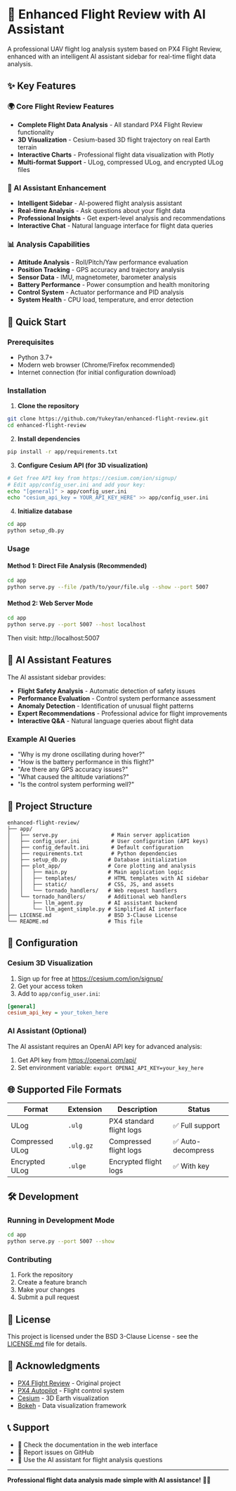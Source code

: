 # 🚁 Enhanced Flight Review with AI Assistant

A professional UAV flight log analysis system based on PX4 Flight Review, enhanced with an intelligent AI assistant sidebar for real-time flight data analysis.

## ✨ Key Features

### 🌍 Core Flight Review Features
- **Complete Flight Data Analysis** - All standard PX4 Flight Review functionality
- **3D Visualization** - Cesium-based 3D flight trajectory on real Earth terrain
- **Interactive Charts** - Professional flight data visualization with Plotly
- **Multi-format Support** - ULog, compressed ULog, and encrypted ULog files

### 🤖 AI Assistant Enhancement
- **Intelligent Sidebar** - AI-powered flight analysis assistant
- **Real-time Analysis** - Ask questions about your flight data
- **Professional Insights** - Get expert-level analysis and recommendations
- **Interactive Chat** - Natural language interface for flight data queries

### 📊 Analysis Capabilities
- **Attitude Analysis** - Roll/Pitch/Yaw performance evaluation
- **Position Tracking** - GPS accuracy and trajectory analysis  
- **Sensor Data** - IMU, magnetometer, barometer analysis
- **Battery Performance** - Power consumption and health monitoring
- **Control System** - Actuator performance and PID analysis
- **System Health** - CPU load, temperature, and error detection

## 🚀 Quick Start

### Prerequisites
- Python 3.7+
- Modern web browser (Chrome/Firefox recommended)
- Internet connection (for initial configuration download)

### Installation

1. **Clone the repository**
```bash
git clone https://github.com/YukeyYan/enhanced-flight-review.git
cd enhanced-flight-review
```

2. **Install dependencies**
```bash
pip install -r app/requirements.txt
```

3. **Configure Cesium API (for 3D visualization)**
```bash
# Get free API key from https://cesium.com/ion/signup/
# Edit app/config_user.ini and add your key:
echo "[general]" > app/config_user.ini
echo "cesium_api_key = YOUR_API_KEY_HERE" >> app/config_user.ini
```

4. **Initialize database**
```bash
cd app
python setup_db.py
```

### Usage

#### Method 1: Direct File Analysis (Recommended)
```bash
cd app
python serve.py --file /path/to/your/file.ulg --show --port 5007
```

#### Method 2: Web Server Mode
```bash
cd app
python serve.py --port 5007 --host localhost
```

Then visit: http://localhost:5007

## 🤖 AI Assistant Features

The AI assistant sidebar provides:

- **Flight Safety Analysis** - Automatic detection of safety issues
- **Performance Evaluation** - Control system performance assessment  
- **Anomaly Detection** - Identification of unusual flight patterns
- **Expert Recommendations** - Professional advice for flight improvements
- **Interactive Q&A** - Natural language queries about flight data

### Example AI Queries
- "Why is my drone oscillating during hover?"
- "How is the battery performance in this flight?"
- "Are there any GPS accuracy issues?"
- "What caused the altitude variations?"
- "Is the control system performing well?"

## 📁 Project Structure

```
enhanced-flight-review/
├── app/
│   ├── serve.py                 # Main server application
│   ├── config_user.ini          # User configuration (API keys)
│   ├── config_default.ini       # Default configuration
│   ├── requirements.txt         # Python dependencies
│   ├── setup_db.py             # Database initialization
│   ├── plot_app/               # Core plotting and analysis
│   │   ├── main.py             # Main application logic
│   │   ├── templates/          # HTML templates with AI sidebar
│   │   ├── static/             # CSS, JS, and assets
│   │   └── tornado_handlers/   # Web request handlers
│   └── tornado_handlers/       # Additional web handlers
│       ├── llm_agent.py        # AI assistant backend
│       └── llm_agent_simple.py # Simplified AI interface
├── LICENSE.md                  # BSD 3-Clause License
└── README.md                   # This file
```

## 🔧 Configuration

### Cesium 3D Visualization
1. Sign up for free at https://cesium.com/ion/signup/
2. Get your access token
3. Add to `app/config_user.ini`:
```ini
[general]
cesium_api_key = your_token_here
```

### AI Assistant (Optional)
The AI assistant requires an OpenAI API key for advanced analysis:
1. Get API key from https://openai.com/api/
2. Set environment variable: `export OPENAI_API_KEY=your_key_here`

## 🌐 Supported File Formats

| Format | Extension | Description | Status |
|--------|-----------|-------------|--------|
| ULog | `.ulg` | PX4 standard flight logs | ✅ Full support |
| Compressed ULog | `.ulg.gz` | Compressed flight logs | ✅ Auto-decompress |
| Encrypted ULog | `.ulge` | Encrypted flight logs | ✅ With key |

## 🛠️ Development

### Running in Development Mode
```bash
cd app
python serve.py --port 5007 --show
```

### Contributing
1. Fork the repository
2. Create a feature branch
3. Make your changes
4. Submit a pull request

## 📄 License

This project is licensed under the BSD 3-Clause License - see the [LICENSE.md](LICENSE.md) file for details.

## 🙏 Acknowledgments

- [PX4 Flight Review](https://github.com/PX4/flight_review) - Original project
- [PX4 Autopilot](https://px4.io) - Flight control system
- [Cesium](https://cesium.com) - 3D Earth visualization
- [Bokeh](https://bokeh.org) - Data visualization framework

## 📞 Support

- 📖 Check the documentation in the web interface
- 🐛 Report issues on GitHub
- 💬 Use the AI assistant for flight analysis questions

---

**Professional flight data analysis made simple with AI assistance!** 🚁✨
